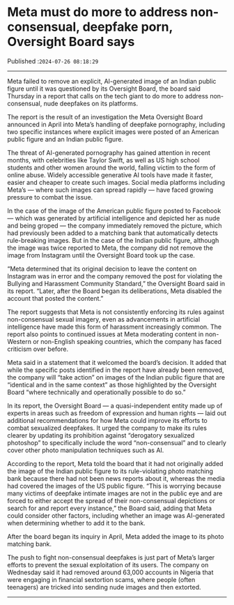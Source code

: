# Meta must do more to address non-consensual, deepfake porn, Oversight Board says

Published :`2024-07-26 08:18:29`

---

Meta failed to remove an explicit, AI-generated image of an Indian public figure until it was questioned by its Oversight Board, the board said Thursday in a report that calls on the tech giant to do more to address non-consensual, nude deepfakes on its platforms.

The report is the result of an investigation the Meta Oversight Board announced in April into Meta’s handling of deepfake pornography, including two specific instances where explicit images were posted of an American public figure and an Indian public figure.

The threat of AI-generated pornography has gained attention in recent months, with celebrities like Taylor Swift, as well as US high school students and other women around the world, falling victim to the form of online abuse. Widely accessible generative AI tools have made it faster, easier and cheaper to create such images. Social media platforms including Meta’s — where such images can spread rapidly — have faced growing pressure to combat the issue.

In the case of the image of the American public figure posted to Facebook — which was generated by artificial intelligence and depicted her as nude and being groped — the company immediately removed the picture, which had previously been added to a matching bank that automatically detects rule-breaking images. But in the case of the Indian public figure, although the image was twice reported to Meta, the company did not remove the image from Instagram until the Oversight Board took up the case.

“Meta determined that its original decision to leave the content on Instagram was in error and the company removed the post for violating the Bullying and Harassment Community Standard,” the Oversight Board said in its report. “Later, after the Board began its deliberations, Meta disabled the account that posted the content.”

The report suggests that Meta is not consistently enforcing its rules against non-consensual sexual imagery, even as advancements in artificial intelligence have made this form of harassment increasingly common. The report also points to continued issues at Meta moderating content in non-Western or non-English speaking countries, which the company has faced criticism over before.

Meta said in a statement that it welcomed the board’s decision. It added that while the specific posts identified in the report have already been removed, the company will “take action” on images of the Indian public figure that are “identical and in the same context” as those highlighted by the Oversight Board “where technically and operationally possible to do so.”

In its report, the Oversight Board — a quasi-independent entity made up of experts in areas such as freedom of expression and human rights — laid out additional recommendations for how Meta could improve its efforts to combat sexualized deepfakes. It urged the company to make its rules clearer by updating its prohibition against “derogatory sexualized photoshop” to specifically include the word “non-consensual” and to clearly cover other photo manipulation techniques such as AI.

According to the report, Meta told the board that it had not originally added the image of the Indian public figure to its rule-violating photo matching bank because there had not been news reports about it, whereas the media had covered the images of the US public figure. “This is worrying because many victims of deepfake intimate images are not in the public eye and are forced to either accept the spread of their non-consensual depictions or search for and report every instance,” the Board said, adding that Meta could consider other factors, including whether an image was AI-generated when determining whether to add it to the bank.

After the board began its inquiry in April, Meta added the image to its photo matching bank.

The push to fight non-consensual deepfakes is just part of Meta’s larger efforts to prevent the sexual exploitation of its users. The company on Wednesday said it had removed around 63,000 accounts in Nigeria that were engaging in financial sextortion scams, where people (often teenagers) are tricked into sending nude images and then extorted.

---


